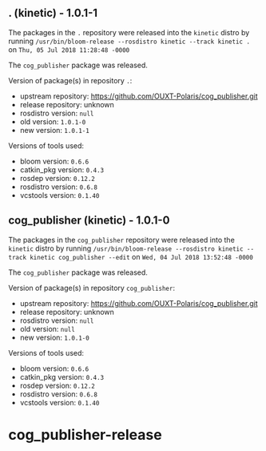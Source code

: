 ## . (kinetic) - 1.0.1-1

The packages in the `.` repository were released into the `kinetic` distro by running `/usr/bin/bloom-release --rosdistro kinetic --track kinetic .` on `Thu, 05 Jul 2018 11:28:48 -0000`

The `cog_publisher` package was released.

Version of package(s) in repository `.`:

- upstream repository: https://github.com/OUXT-Polaris/cog_publisher.git
- release repository: unknown
- rosdistro version: `null`
- old version: `1.0.1-0`
- new version: `1.0.1-1`

Versions of tools used:

- bloom version: `0.6.6`
- catkin_pkg version: `0.4.3`
- rosdep version: `0.12.2`
- rosdistro version: `0.6.8`
- vcstools version: `0.1.40`


## cog_publisher (kinetic) - 1.0.1-0

The packages in the `cog_publisher` repository were released into the `kinetic` distro by running `/usr/bin/bloom-release --rosdistro kinetic --track kinetic cog_publisher --edit` on `Wed, 04 Jul 2018 13:52:48 -0000`

The `cog_publisher` package was released.

Version of package(s) in repository `cog_publisher`:

- upstream repository: https://github.com/OUXT-Polaris/cog_publisher.git
- release repository: unknown
- rosdistro version: `null`
- old version: `null`
- new version: `1.0.1-0`

Versions of tools used:

- bloom version: `0.6.6`
- catkin_pkg version: `0.4.3`
- rosdep version: `0.12.2`
- rosdistro version: `0.6.8`
- vcstools version: `0.1.40`


# cog_publisher-release
